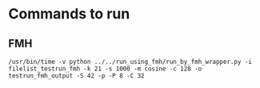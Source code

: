 # Commands to run

## FMH
```
/usr/bin/time -v python ../../run_using_fmh/run_by_fmh_wrapper.py -i filelist_testrun_fmh -k 21 -s 1000 -m cosine -c 128 -o testrun_fmh_output -S 42 -p -P 8 -C 32
```